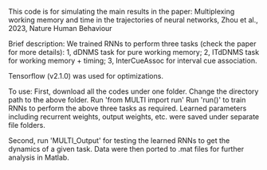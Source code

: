 This code is for simulating the main results in the paper: Multiplexing working memory and time in the trajectories of neural networks, Zhou et al., 2023, Nature Human Behaviour

Brief description:
  We trained RNNs to perform three tasks (check the paper for more details): 
  1, dDNMS task for pure working memory;
  2, ITdDNMS task for working memory +  timing;
  3, InterCueAssoc for interval cue association.

  Tensorflow (v2.1.0) was used for optimizations.
  
To use:
  First, download all the codes under one folder.
  Change the directory path to the above folder.
  Run 'from MULTI import run'
  Run 'run()' to train RNNs to perform the above three tasks as required.
  Learned parameters including recurrent weights, output weights, etc. were saved under separate file folders.

  Second, run 'MULTI_Output' for testing the learned RNNs to get the dynamics of a given task.
  Data were then ported to .mat files for further analysis in Matlab.






